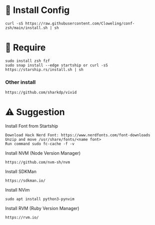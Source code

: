 # :rocket: Install Config
```
curl -sS https://raw.githubusercontent.com/Cloweling/conf-zsh/main/install.sh | sh
```

# :bell: Require 
```
sudo install zsh fzf
sudo snap install --edge startship or curl -sS https://starship.rs/install.sh | sh
```

### Other install 
```
https://github.com/sharkdp/vivid
```

# :warning: Suggestion
Install Font from Startship
```
Download Hack Nerd Font: https://www.nerdfonts.com/font-downloads
Unzip and move /usr/share/fonts/<name font>
Run command sudo fc-cache -f -v
```

Install NVM (Node Version Manager)
```
https://github.com/nvm-sh/nvm
```

Install SDKMan
```
https://sdkman.io/
```

Install NVim 
```
sudo apt install python3-pynvim
```

Install RVM (Ruby Version Manager)
```
https://rvm.io/
```